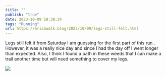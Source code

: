 ```yaml
---
title: ""
publish: "true"
date: 2023-10-09 18:38:34
tags: "Running"
url: https://ericmwalk.blog/2023/10/09/legs-still-felt.html
---
```


Legs still felt it from Saturday I am guessing for the first part of this [run](https://strava.com/activities/10007699598) . However, it was a really nice day and since I had the day off I went longer than expected. Also, I think I found a path in these weeds that I can make a trail another time but will need something to cover my legs.

![](https://ericmwalk.blog/uploads/2023/c44cc88b-1296-4521-b77d-c2bf3ee62ca7.jpg)